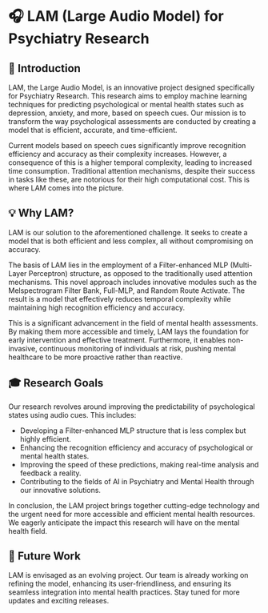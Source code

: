 # 🎧 LAM (Large Audio Model) for Psychiatry Research

## 🎯 Introduction
LAM, the Large Audio Model, is an innovative project designed specifically for Psychiatry Research. This research aims to employ machine learning techniques for predicting psychological or mental health states such as depression, anxiety, and more, based on speech cues. Our mission is to transform the way psychological assessments are conducted by creating a model that is efficient, accurate, and time-efficient. 

Current models based on speech cues significantly improve recognition efficiency and accuracy as their complexity increases. However, a consequence of this is a higher temporal complexity, leading to increased time consumption. Traditional attention mechanisms, despite their success in tasks like these, are notorious for their high computational cost. This is where LAM comes into the picture.

## 💡 Why LAM?
LAM is our solution to the aforementioned challenge. It seeks to create a model that is both efficient and less complex, all without compromising on accuracy. 

The basis of LAM lies in the employment of a Filter-enhanced MLP (Multi-Layer Perceptron) structure, as opposed to the traditionally used attention mechanisms. This novel approach includes innovative modules such as the Melspectrogram Filter Bank, Full-MLP, and Random Route Activate. The result is a model that effectively reduces temporal complexity while maintaining high recognition efficiency and accuracy.

This is a significant advancement in the field of mental health assessments. By making them more accessible and timely, LAM lays the foundation for early intervention and effective treatment. Furthermore, it enables non-invasive, continuous monitoring of individuals at risk, pushing mental healthcare to be more proactive rather than reactive.

## 🎓 Research Goals
Our research revolves around improving the predictability of psychological states using audio cues. This includes:

- Developing a Filter-enhanced MLP structure that is less complex but highly efficient.
- Enhancing the recognition efficiency and accuracy of psychological or mental health states.
- Improving the speed of these predictions, making real-time analysis and feedback a reality.
- Contributing to the fields of AI in Psychiatry and Mental Health through our innovative solutions.

In conclusion, the LAM project brings together cutting-edge technology and the urgent need for more accessible and efficient mental health resources. We eagerly anticipate the impact this research will have on the mental health field.

## 🚀 Future Work
LAM is envisaged as an evolving project. Our team is already working on refining the model, enhancing its user-friendliness, and ensuring its seamless integration into mental health practices. Stay tuned for more updates and exciting releases.
